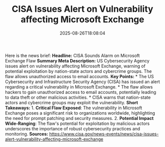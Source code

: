 ﻿---
title: "CISA Issues Alert on Vulnerability affecting Microsoft Exchange"
date: "2025-08-26T18:08:04"
category: "Markets"
summary: ""
slug: "cisa issues alert on vulnerability affecting microsoft excha"
source_urls:
  - "https://www.cisa.gov/news-events/news/cisa-issues-alert-vulnerability-affecting-microsoft-exchange"
seo:
  title: "CISA Issues Alert on Vulnerability affecting Microsoft Exchange | Hash n Hedge"
  description: ""
  keywords: ["news", "markets", "brief"]
---
Here is the news brief:  **Headline:** CISA Sounds Alarm on Microsoft Exchange Flaw  **Summary Meta Description:** US Cybersecurity Agency issues alert on vulnerability affecting Microsoft Exchange, warning of potential exploitation by nation-state actors and cybercrime groups. The flaw allows unauthorized access to email accounts.  **Key Points:**  * The US Cybersecurity and Infrastructure Security Agency (CISA) has issued an alert regarding a critical vulnerability in Microsoft Exchange. * The flaw allows hackers to gain unauthorized access to email accounts, potentially leading to data theft or other malicious activities. * CISA warns that nation-state actors and cybercrime groups may exploit the vulnerability.  **Short Takeaways:**  1. **Critical Flaw Exposed**: The vulnerability in Microsoft Exchange poses a significant risk to organizations worldwide, highlighting the need for prompt patching and security measures. 2. **Potential Impact Wide-Ranging**: The flaw's potential for exploitation by malicious actors underscores the importance of robust cybersecurity practices and monitoring.  **Sources:** https://www.cisa.gov/news-events/news/cisa-issues-alert-vulnerability-affecting-microsoft-exchange 
